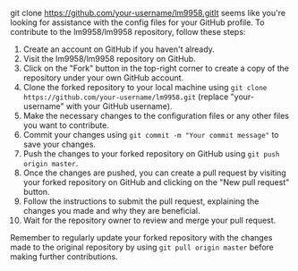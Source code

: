 git clone https://github.com/your-username/lm9958.gitIt seems like you're looking for assistance with the config files for your GitHub profile. To contribute to the lm9958/lm9958 repository, follow these steps:

1. Create an account on GitHub if you haven't already.
2. Visit the lm9958/lm9958 repository on GitHub.
3. Click on the "Fork" button in the top-right corner to create a copy of the repository under your own GitHub account.
4. Clone the forked repository to your local machine using `git clone https://github.com/your-username/lm9958.git` (replace "your-username" with your GitHub username).
5. Make the necessary changes to the configuration files or any other files you want to contribute.
6. Commit your changes using `git commit -m "Your commit message"` to save your changes.
7. Push the changes to your forked repository on GitHub using `git push origin master`.
8. Once the changes are pushed, you can create a pull request by visiting your forked repository on GitHub and clicking on the "New pull request" button.
9. Follow the instructions to submit the pull request, explaining the changes you made and why they are beneficial.
10. Wait for the repository owner to review and merge your pull request.

Remember to regularly update your forked repository with the changes made to the original repository by using `git pull origin master` before making further contributions.

